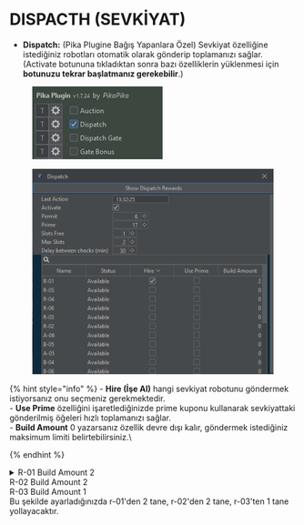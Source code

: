 # DISPACTH (SEVKİYAT)

* **Dispatch:** (Pika Plugine Bağış Yapanlara Özel) Sevkiyat özelliğine istediğiniz robotları otomatik olarak gönderip toplamanızı sağlar.\
  (Activate botununa tıkladıktan sonra bazı özelliklerin yüklenmesi için **botunuzu tekrar başlatmanız gerekebilir**.)



<figure><img src="../../.gitbook/assets/image (97).png" alt=""><figcaption></figcaption></figure>

<figure><img src="../../.gitbook/assets/dispacth (1).png" alt=""><figcaption></figcaption></figure>

{% hint style="info" %}
\- **Hire (İşe Al)** hangi sevkiyat robotunu göndermek istiyorsanız onu seçmeniz gerekmektedir. \
\- **Use Prime** özelliğini işaretlediğinizde prime kuponu kullanarak sevkiyattaki gönderilmiş öğeleri hızlı toplamanızı sağlar.\
\- **Build Amount** 0 yazarsanız özellik devre dışı kalır, göndermek istediğiniz maksimum limiti belirtebilirsiniz.\

{% endhint %}

<details>

<summary>R-01 Build Amount 2 <br>R-02 Build Amount 2<br>R-03 Build Amount 1<br>Bu şekilde ayarladığınızda r-01'den 2 tane, r-02'den 2 tane, r-03'ten 1 tane yollayacaktır.</summary>



</details>
